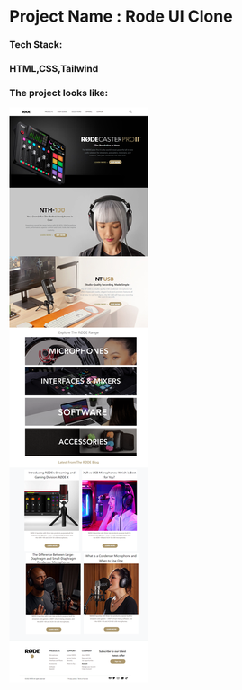 # Project Name : Rode UI Clone

### Tech Stack:


### HTML,CSS,Tailwind

<table>

### The project looks like:


![Screenshot](/Rode_Clone.png)